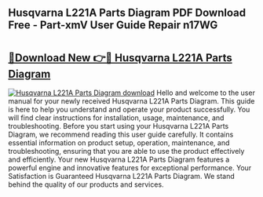 ## Husqvarna L221A Parts Diagram PDF Download Free - Part-xmV User Guide Repair n17WG

# <h2><a href="http://dfo61u.blite.top/?on=Husqvarna+L221A+Parts+Diagram">🔗Download New 👉🔴 Husqvarna L221A Parts Diagram</a></h2>

[![Husqvarna L221A Parts Diagram download](https://i.imgur.com/lujVjoI.png)](http://dfo61u.blite.top/?on=Husqvarna+L221A+Parts+Diagram)
Hello and welcome to the user manual for your newly received Husqvarna L221A Parts Diagram. This guide is here to help you understand and operate your product successfully. You will find clear instructions for installation, usage, maintenance, and troubleshooting. Before you start using your Husqvarna L221A Parts Diagram, we recommend reading this user guide carefully. It contains essential information on product setup, operation, maintenance, and troubleshooting, ensuring that you are able to use the product effectively and efficiently. Your new Husqvarna L221A Parts Diagram features a powerful engine and innovative features for exceptional performance. Your Satisfaction is Guaranteed Husqvarna L221A Parts Diagram. We stand behind the quality of our products and services.

